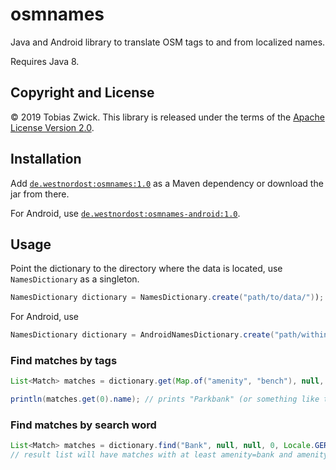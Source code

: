 # osmnames

Java and Android library to translate OSM tags to and from localized names.

Requires Java 8.

## Copyright and License

© 2019 Tobias Zwick. This library is released under the terms of the [Apache License Version 2.0](http://www.apache.org/licenses/LICENSE-2.0.txt).

## Installation

Add [`de.westnordost:osmnames:1.0`](https://maven-repository.com/artifact/de.westnordost/osmnames/1.0) as a Maven dependency or download the jar from there.

For Android, use [`de.westnordost:osmnames-android:1.0`](https://maven-repository.com/artifact/de.westnordost/osmnames-android/1.0).

## Usage

Point the dictionary to the directory where the data is located, use `NamesDictionary` as a singleton.
```java
NamesDictionary dictionary = NamesDictionary.create("path/to/data/"));
```

For Android, use
```java
NamesDictionary dictionary = AndroidNamesDictionary.create("path/within/assets/folder/to/data"));
```

### Find matches by tags
```java
List<Match> matches = dictionary.get(Map.of("amenity", "bench"), null, Locale.GERMAN);

println(matches.get(0).name); // prints "Parkbank" (or something like this)
```

### Find matches by search word

```java
List<Match> matches = dictionary.find("Bank", null, null, 0, Locale.GERMAN);
// result list will have matches with at least amenity=bank and amenity=bench
```
